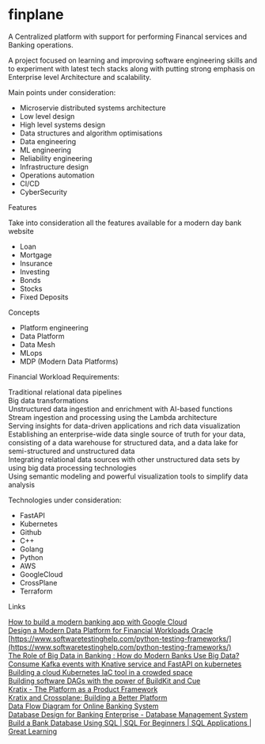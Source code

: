 # finplane



A Centralized platform with support for performing Financal services and Banking operations.  


A project focused on learning and improving software engineering skills and to experiment with latest tech stacks along with putting strong emphasis on Enterprise level Architecture and scalability.  

Main points under consideration:
- Microservie distributed systems architecture  
- Low level design  
- High level systems design  
- Data structures and algorithm optimisations  
- Data engineering  
- ML engineering  
- Reliability engineering  
- Infrastructure design  
- Operations automation
- CI/CD  
- CyberSecurity  


Features  

Take into consideration all the features available for a modern day bank website  

- Loan  
- Mortgage  
- Insurance  
- Investing  
- Bonds  
- Stocks  
- Fixed Deposits  

Concepts  

- Platform engineering  
- Data Platform  
- Data Mesh  
- MLops  
- MDP (Modern Data Platforms)  

Financial Workload Requirements:  


Traditional relational data pipelines  
Big data transformations  
Unstructured data ingestion and enrichment with AI-based functions  
Stream ingestion and processing using the Lambda architecture  
Serving insights for data-driven applications and rich data visualization  
Establishing an enterprise-wide data single source of truth for your data, consisting of a data warehouse for structured data, and a data lake for semi-structured and unstructured data  
Integrating relational data sources with other unstructured data sets by using big data processing technologies  
Using semantic modeling and powerful visualization tools to simplify data analysis  



Technologies under consideration:  

- FastAPI  
- Kubernetes  
- Github  
- C++
- Golang  
- Python  
- AWS  
- GoogleCloud  
- CrossPlane  
- Terraform  




Links  


[How to build a modern banking app with Google Cloud](https://youtu.be/0EBCMNoYvfc)  
[Design a Modern Data Platform for Financial Workloads Oracle](https://docs.oracle.com/en/solutions/oci-finance-lakehouse/index.html)  
[https://www.softwaretestinghelp.com/python-testing-frameworks/](https://www.softwaretestinghelp.com/python-testing-frameworks/)  
[The Role of Big Data in Banking : How do Modern Banks Use Big Data?](https://www.finextra.com/blogposting/20446/the-role-of-big-data-in-banking--how-do-modern-banks-use-big-data)  
[Consume Kafka events with Knative service and FastAPI on kubernetes](https://rogulski.it/blog/kafka-consumer-knative-fastapi/)  
[Building a cloud Kubernetes IaC tool in a crowded space](https://2022.platformcon.com/talk/building-a-cloud-kubernetes-iac-tool-in-a-crowded-space)  
[Building software DAGs with the power of BuildKit and Cue](https://2022.platformcon.com/talk/building-software-dags-with-the-power-of-buildkit-and-cue)  
[Kratix - The Platform as a Product Framework](https://2022.platformcon.com/talk/kratix-the-platform-as-a-product-framework)  
[Kratix and Crossplane: Building a Better Platform](https://www.syntasso.io/post/kratix-and-crossplane)  
[Data Flow Diagram for Online Banking System](https://www.geeksforgeeks.org/data-flow-diagram-for-online-banking-system/)  
[Database Design for Banking Enterprise - Database Management System](https://youtu.be/GEnNhAL9PF4)  
[Build a Bank Database Using SQL | SQL For Beginners | SQL Applications | Great Learning](https://www.youtube.com/live/dPx1228_EYM?feature=share)  
